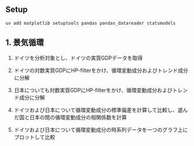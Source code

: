 ## Setup

```shell
uv add matplotlib setuptools pandas pandas_datareader statsmodels
```

## 1. 景気循環

1. ドイツを分析対象とし、ドイツの実質GDPデータを取得

2. ドイツの対数実質GDPにHP-filterをかけ、循環変動成分およびトレンド成分に分解

3. 日本についても対数実質GDPにHP-filterをかけ、循環変動成分およびトレンド成分に分解

4. ドイツおよび日本について循環変動成分の標準偏差を計算して比較し、選んだ国と日本の間の循環変動成分の相関係数を計算

5. ドイツおよび日本について循環変動成分の時系列データを一つのグラフ上にプロットして比較
